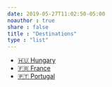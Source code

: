 ```yaml
---
date: 2019-05-27T11:02:50-05:00
noauthor : true
share : false
title : "Destinations"
type : "list"
---
```

- [🇭🇺 Hungary](/countries/hungary/)
- [🇫🇷 France](/countries/france/)
- [🇵🇹 Portugal](/countries/portugal/)
